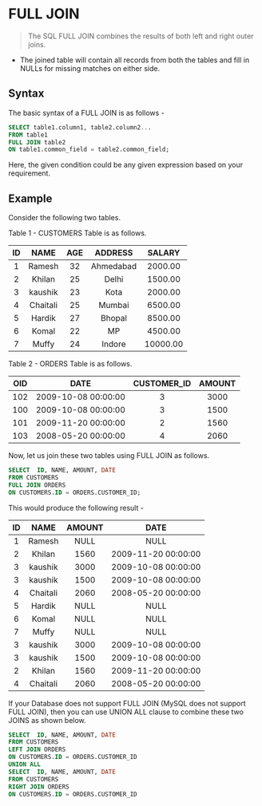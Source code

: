 # FULL JOIN
> The SQL FULL JOIN combines the results of both left and right outer joins.
- The joined table will contain all records from both the tables and fill in NULLs for missing matches on either side.

## Syntax
The basic syntax of a FULL JOIN is as follows -

```sql
SELECT table1.column1, table2.column2...
FROM table1
FULL JOIN table2
ON table1.common_field = table2.common_field;
```

Here, the given condition could be any given expression based on your requirement.

## Example
Consider the following two tables.

Table 1 - CUSTOMERS Table is as follows.

| ID | NAME | AGE | ADDRESS | SALARY |
| :--: | :--: | :--: | :--: | :--: |
|  1  |  Ramesh  |  32  |  Ahmedabad  |  2000.00  |  
|  2  |  Khilan  |  25  |  Delhi  |  1500.00  |  
|  3  | kaushik |  23  |  Kota  |  2000.00  |  
|  4  |  Chaitali  |  25  |  Mumbai  |  6500.00  |  
|  5  |  Hardik  |  27  |  Bhopal  |  8500.00  |  
|  6  |  Komal  |  22  | MP |  4500.00  |  
|  7  |  Muffy  |  24  |  Indore  |  10000.00  |

Table 2 - ORDERS Table is as follows.

| OID | DATE | CUSTOMER_ID | AMOUNT |
| :--: | :--: | :--: | :--: |
|  102  |  2009-10-08  00:00:00  |  3  |  3000  |  
|  100  |  2009-10-08  00:00:00  |  3  |  1500  |  
|  101  |  2009-11-20  00:00:00  |  2  |  1560  |  
|  103  |  2008-05-20  00:00:00  |  4  |  2060  |

Now, let us join these two tables using FULL JOIN as follows.

```sql
SELECT  ID, NAME, AMOUNT, DATE
FROM CUSTOMERS
FULL JOIN ORDERS
ON CUSTOMERS.ID = ORDERS.CUSTOMER_ID;
```

This would produce the following result -

| ID   | NAME     | AMOUNT | DATE                |
| :--: | :--: | :--: | :--: |
|    1 | Ramesh   |   NULL | NULL                |
|    2 | Khilan   |   1560 | 2009-11-20 00:00:00 |
|    3 | kaushik  |   3000 | 2009-10-08 00:00:00 |
|    3 | kaushik  |   1500 | 2009-10-08 00:00:00 |
|    4 | Chaitali |   2060 | 2008-05-20 00:00:00 |
|    5 | Hardik   |   NULL | NULL                |
|    6 | Komal    |   NULL | NULL                |
|    7 | Muffy    |   NULL | NULL                |
|    3 | kaushik  |   3000 | 2009-10-08 00:00:00 |
|    3 | kaushik  |   1500 | 2009-10-08 00:00:00 |
|    2 | Khilan   |   1560 | 2009-11-20 00:00:00 |
|    4 | Chaitali |   2060 | 2008-05-20 00:00:00 |


If your Database does not support FULL JOIN (MySQL does not support FULL JOIN), then you can use UNION ALL clause to combine these two JOINS as shown below.

```sql
SELECT  ID, NAME, AMOUNT, DATE
FROM CUSTOMERS
LEFT JOIN ORDERS
ON CUSTOMERS.ID = ORDERS.CUSTOMER_ID
UNION ALL
SELECT  ID, NAME, AMOUNT, DATE
FROM CUSTOMERS
RIGHT JOIN ORDERS
ON CUSTOMERS.ID = ORDERS.CUSTOMER_ID
```
